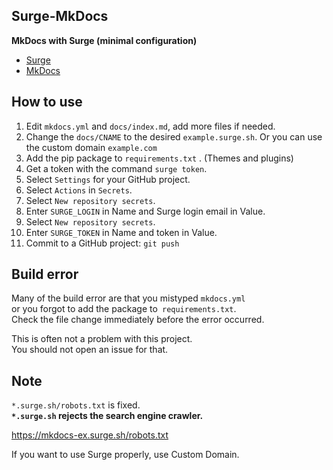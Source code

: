 <!-- 2024/04/21 MkDocs 1.6.0 -->

## Surge-MkDocs

**MkDocs with Surge (minimal configuration)**

- [Surge](https://surge.sh/)
- [MkDocs](https://www.mkdocs.org/)

## How to use

1. Edit `mkdocs.yml` and `docs/index.md`, add more files if needed.
2. Change the `docs/CNAME` to the desired `example.surge.sh`. Or you can use the custom domain `example.com`
3. Add the pip package to `requirements.txt` . (Themes and plugins)
4. Get a token with the command `surge token`.
5. Select `Settings` for your GitHub project.
6. Select `Actions` in `Secrets`.
7. Select `New repository secrets`.
8. Enter `SURGE_LOGIN` in Name and Surge login email in Value.
9. Select `New repository secrets`.
10. Enter `SURGE_TOKEN` in Name and token in Value.
11. Commit to a GitHub project: `git push`

## Build error

Many of the build error are that you mistyped `mkdocs.yml`\
or you forgot to add the package to` requirements.txt`.\
Check the file change immediately before the error occurred.

This is often not a problem with this project.\
You should not open an issue for that.

## Note

`*.surge.sh/robots.txt` is fixed.\
**`*.surge.sh` rejects the search engine crawler.**

<https://mkdocs-ex.surge.sh/robots.txt>

If you want to use Surge properly, use Custom Domain.
